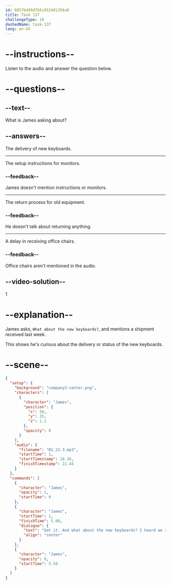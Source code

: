 ```yaml
---
id: 6857bd49d7b5c852dd1356a8
title: Task 137
challengeType: 19
dashedName: task-137
lang: en-US
---
```


<!-- (Audio) James: Got it. And what about the new keyboards? I heard we received a shipment last week. -->

# --instructions--

Listen to the audio and answer the question below.

# --questions--

## --text--

What is James asking about?

## --answers--

The delivery of new keyboards.

---

The setup instructions for monitors.

### --feedback--

James doesn't mention instructions or monitors.

---

The return process for old equipment.

### --feedback--

He doesn't talk about returning anything.

---

A delay in receiving office chairs.

### --feedback--

Office chairs aren't mentioned in the audio.

## --video-solution--

1

# --explanation--

James asks, `What about the new keyboards?`, and mentions a shipment received last week.

This shows he's curious about the delivery or status of the new keyboards.

# --scene--

```json
{
  "setup": {
    "background": "company2-center.png",
    "characters": [
      {
        "character": "James",
        "position": {
          "x": 50,
          "y": 15,
          "z": 1.2
        },
        "opacity": 0
      }
    ],
    "audio": {
      "filename": "B1_22-3.mp3",
      "startTime": 1,
      "startTimestamp": 18.36,
      "finishTimestamp": 22.44
    }
  },
  "commands": [
    {
      "character": "James",
      "opacity": 1,
      "startTime": 0
    },
    {
      "character": "James",
      "startTime": 1,
      "finishTime": 5.08,
      "dialogue": {
        "text": "Got it. And what about the new keyboards? I heard we received a shipment last week.",
        "align": "center"
      }
    },
    {
      "character": "James",
      "opacity": 0,
      "startTime": 5.58
    }
  ]
}
```
